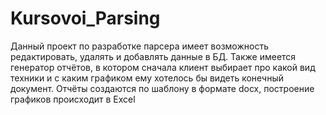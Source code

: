# Kursovoi_Parsing 
Данный проект по разработке парсера имеет  возможность редактировать, удалять и добавлять данные в БД.
Также имеется генератор отчётов, в котором сначала клиент выбирает про какой вид техники и с каким графиком ему хотелось бы видеть конечный документ.
Отчёты создаются по шаблону в формате docx, построение графиков происходит в Excel
